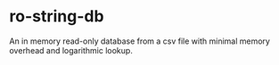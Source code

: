 # ro-string-db
An in memory read-only database from a csv file with minimal memory overhead and logarithmic lookup. 
